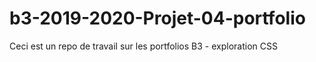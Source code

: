 # b3-2019-2020-Projet-04-portfolio
Ceci est un repo de travail sur les portfolios B3 - exploration CSS
